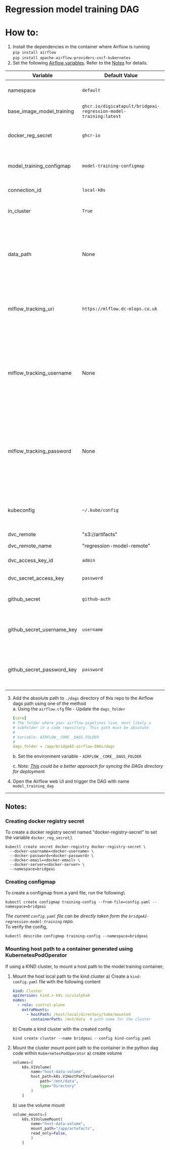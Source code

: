 # Regression model training DAG

# How to:
1. Install the dependencies in the container where Airflow is running\
    `pip install airflow`\
    `pip install apache-airflow-providers-cncf-kubernetes`
2. Set the following [Airflow variables](https://airflow.apache.org/docs/apache-airflow/stable/howto/variable.html). Refer to the [Notes](#notes) for details.

| Variable                   | Default Value                                                    | Description                                                                                                                                                                     |
|----------------------------|------------------------------------------------------------------|---------------------------------------------------------------------------------------------------------------------------------------------------------------------------------|
| namespace                  | `default`                                                        | Kubernetes cluster namespace                                                                                                                                                    |
| base_image_model_training  | `ghcr.io/digicatapult/bridgeai-regression-model-training:latest` | Name of the model training image                                                                                                                                                |
| docker_reg_secret          | `ghcr-io`                                                        | Name of the secret for the docker registry pull                                                                                                                                 |
| model_training_configmap   | `model-training-configmap`                                       | Name of the configmap containing the model training config                                                                                                                      |
| connection_id              | `local-k8s`                                                      | Kubernetes connection id                                                                                                                                                        |
| in_cluster                 | `True`                                                           | run kubernetes client with in_cluster configuration                                                                                                                             |
| data_path                  | None                                                             | File path to the raw data CSV data used for training. You may need to mount the and ensure the Pod has access to it.                                                            |
| mlflow_tracking_uri        | `https://mlflow.dc-mlops.co.uk`                                  | The URI for the MLFlow tracking server. Use `http://mlflow-tracking:80` for kind cluster.                                                                                       |
| mlflow_tracking_username   | None                                                             | MLFlow tracking username. In kind cluster no need to set it as there is no authentication needed, but ensure that you set it on Production cluster.                             | 
| mlflow_tracking_password   | None                                                             | MLFlow tracking password. In kind cluster no need to set it as there is no authentication needed, but ensure that you set it on Production cluster.                             |
| kubeconfig                 | `~/.kube/config`                                                 | Path to the Kubeconfig file - [Reference](https://airflow.apache.org/docs/apache-airflow-providers-cncf-kubernetes/stable/operators.html#id3). Only used if IN_CLUSTER is False |
| dvc_remote                 | "s3://artifacts"                                                 | dvc remote                                                                                                                                                                      |
| dvc_remote_name            | "regression-model-remote"                                        | name for dvc remote                                                                                                                                                             |
| dvc_access_key_id          | `admin`                                                          | access key for dvc remote                                                                                                                                                       |
| dvc_secret_access_key      | `password`                                                       | secret access key for dvc remote                                                                                                                                                |
| github_secret              | `github-auth`                                                    | Name of the secret for git access                                                                                                                                               |
| github_secret_username_key | `username`                                                       | Key corresponding to the git username in the above github_secret                                                                                                                |
| github_secret_password_key | `password`                                                       | Key corresponding to the git password in the above github_secret                                                                                                                |


3. Add the absolute path to `./dags` directory of this repo to the Airflow dags path using one of the method\
    a. Using the `airflow.cfg` file - Update the `dags_folder`
    ```yaml
    [core]
    # The folder where your airflow pipelines live, most likely a
    # subfolder in a code repository. This path must be absolute.
    #
    # Variable: AIRFLOW__CORE__DAGS_FOLDER
    #
    dags_folder = /app/bridgeAI-airflow-DAGs/dags
    ```
    b. Set the environment variable - `AIRFLOW__CORE__DAGS_FOLDER`

    c. *Note: [This](https://airflow.apache.org/docs/helm-chart/stable/manage-dags-files.html#mounting-dags-using-git-sync-sidecar-with-persistence-enabled) could be a better approach for syncing the DAGs directory for deployment.*

4. Open the Airflow web UI and trigger the DAG with name `model_training_dag`

---
## Notes:

### Creating docker registry secret
To create a docker registry secret named "docker-registry-secret" to set the variable `docker_reg_secret`;\
```shell
kubectl create secret docker-registry docker-registry-secret \
  --docker-username=<docker-username> \
  --docker-password=<docker-password> \
  --docker-email=<docker-email> \
  --docker-server=<docker-server> \
  --namespace=bridgeai
```
### Creating configmap
To create a configmap from a yaml file, run the following\
```shell
kubectl create configmap training-config --from-file=config.yaml --namespace=bridgeai
```
*The current `config.yaml` file can be directly taken form the
`bridgeAI-regression-model-training` repo.*\
To verify the config,
```shell
kubectl describe configmap training-config --namespace=bridgeai
````

### Mounting host path to a container generated using KubernetesPodOperator 

If using a KIND cluster, to mount a host path to the model training container;
1. Mount the host local path to the kind cluster
    a) Create a `kind-config.yaml` file with the following content
    ```yaml
    kind: Cluster
    apiVersion: kind.x-k8s.io/v1alpha4
    nodes:
      - role: control-plane
        extraMounts:
          - hostPath: /host/local/directory/tobe/mounted
            containerPath: /mnt/data  # path name for the cluster
    ```
    b) Create a kind cluster with the created config
    ```shell
   kind create cluster --name bridgeai --config kind-config.yaml
    ```
2. Mount the cluster mount point path to the container in the python dag code within `KubernetesPodOperator`
    a) create volume
    ```python
    volumes=[
        k8s.V1Volume(
            name="host-data-volume",
            host_path=k8s.V1HostPathVolumeSource(
                path="/mnt/data",
                type="Directory"
            )
        ]
    ```
    b)  use the volume mount
    ```python
    volume_mounts=[
        k8s.V1VolumeMount(
            name="host-data-volume",
            mount_path="/app/artefacts",
            read_only=False,
            )
        ]
    ```

